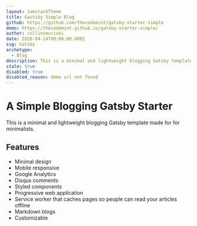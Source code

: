 ```yaml
---
layout: JamstackTheme
title: Gastsby Simple Blog
github: https://github.com/thecodemint/gatsby-starter-simple
demo: https://thecodemint.github.io/gatsby-starter-simple/
author: collinsmuriuki
date: 2020-04-14T00:00:00.000Z
ssg: Gatsby
archetype:
  - Blog
description: This is a minimal and lightweight blogging Gatsby template
stale: true
disabled: true
disabled_reason: demo url not found
---
```


# A Simple Blogging Gatsby Starter

This is a minimal and lightweight blogging Gatsby template made for for minimalists.

## Features

* Minimal design  
* Mobile responsive  
* Google Analytics  
* Disqus comments  
* Styled components  
* Progressive web application  
* Service worker that caches pages so people can read your articles offline  
* Markdown blogs
* Customizable

